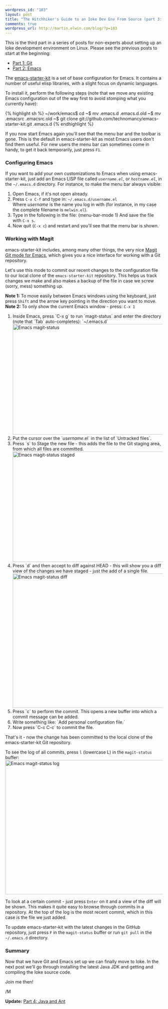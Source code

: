 ```yaml
--- 
wordpress_id: "103"
layout: post
title: "The Hitchhiker's Guide to an Ioke Dev Env From Source (part 3: emacs-starter-kit)"
comments: true
wordpress_url: http://martin.elwin.com/blog/?p=103
---
```

This is the third part in a series of posts for non-experts about setting up an Ioke development environment on Linux. Please see the previous posts to start at the beginning:

<ul>
	<li><a href="http://martin.elwin.com/blog/2009/01/the-hitchhikers-guide-to-an-ioke-dev-env-from-source-part-1/">Part 1: Git</a></li>
	<li><a href="http://martin.elwin.com/blog/2009/01/the-hitchhikers-guide-to-an-ioke-dev-env-from-source-part-2/">Part 2: Emacs</a></li>
</ul>

The <a href="http://github.com/technomancy/emacs-starter-kit/tree/master">emacs-starter-kit</a> is a set of base configuration for Emacs. It contains a number of useful elisp libraries, with a slight focus on dynamic languages.

To install it, perform the following steps (note that we move any existing Emacs configuration out of the way first to avoid stomping what you currently have):

{% highlight sh %}
~/work/emacs$ cd
~$ mv .emacs.d .emacs.d.old
~$ mv .emacsrc .emacsrc.old
~$ git clone git://github.com/technomancy/emacs-starter-kit.git .emacs.d
{% endhighlight %}

If you now start Emacs again you'll see that the menu bar and the toolbar is gone. This is the default in emacs-starter-kit as most Emacs users don't find them useful. For new users the menu bar can sometimes come in handy, to get it back temporarily, just press `F1`.

### Configuring Emacs

If you want to add your own customizations to Emacs when using emacs-starter-kit, just add an Emacs LISP file called <em>`username.el`</em>, or <em>`hostname.el`</em>, in the `~/.emacs.d` directory. For instance, to make the menu bar always visible:


1. Open Emacs, if it's not open already.
1. Press `C-x C-f` and type in: `~/.emacs.d/username.el`<br>Where <em>username</em> is the name you log in with (for instance, in my case the complete filename is `melwin.el`).
1. Type in the following in the file:
        (menu-bar-mode 1)
And save the file with `C-x s`.
1. Now quit (`C-x c`) and restart and you'll see that the menu bar is shown.

### Working with Magit

emacs-starter-kit includes, among many other things, the very nice <a href="http://zagadka.vm.bytemark.co.uk/magit/magit.html">Magit Git mode for Emacs</a>, which gives you a nice interface for working with a Git repository.

Let's use this mode to commit our recent changes to the configuration file to our local clone of the `emacs-starter-kit` repository. This helps us track changes we make and also makes a backup of the file in case we screw (sorry, mess) something up.

<strong>Note 1:</strong> To move easily between Emacs windows using the keyboard, just press `Shift` and the arrow key pointing in the direction you want to move.
<strong>Note 2:</strong> To only show the current Emacs window - press: `C-x 1`

<ol>
	<li>Inside Emacs, press `C-x g` to run `magit-status` and enter the directory (note that `Tab` auto-completes): `~/.emacs.d`<br>
        <img src="http://martin.elwin.com/blog/wp-content/uploads/2009/01/emacs-magit-status.png" alt="Emacs magit-status" title="Emacs magit-status" width="694" height="353" class="alignnone size-full wp-image-114" />
        </li>
	<li>Put the cursor over the `<em>username</em>.el` in the list of `Untracked files`.</li>
	<li>Press `s` to Stage the new file - this adds the file to the Git staging area, from which all files are committed.<br>
<img src="http://martin.elwin.com/blog/wp-content/uploads/2009/01/emacs-magit-status-staged.png" alt="Emacs magit-status staged" title="Emacs magit-status staged" width="694" height="353" class="alignnone size-full wp-image-115" />
</li>
	<li>Press `d` and then accept to diff against HEAD - this will show you a diff view of the changes we have staged - just the add of a single file.<br>
<img src="http://martin.elwin.com/blog/wp-content/uploads/2009/01/emacs-magit-status-diff.png" alt="Emacs magit-status diff" title="Emacs magit-status diff" width="757" height="429" class="alignnone size-full wp-image-116" />
</li>
	<li>Press `c` to perform the commit. This opens a new buffer into which a commit message can be added.</li>
	<li>Write something like: `Add personal configuration file.`</li>
        <li>Now press `C-c C-c` to commit the file.</li>
</ol>

That's it - now the change has been committed to the local clone of the emacs-starter-kit Git repository.

To see the log of all commits, press `l` (lowercase L) in the `magit-status` buffer:<br>
<img src="http://martin.elwin.com/blog/wp-content/uploads/2009/01/emacs-magit-status-log.png" alt="Emacs magit-status log" title="Emacs magit-status log" width="757" height="429" class="alignnone size-full wp-image-121" />

To look at a certain commit - just press `Enter` on it and a view of the diff will be shown. This makes it quite easy to browse through commits in a repository. At the top of the log is the most recent commit, which in this case is the file we just added.

To update emacs-starter-kit with the latest changes in the GitHub repository, just press `F` in the `magit-status` buffer or run `git pull` in the `~/.emacs.d` directory.

### Summary

Now that we have Git and Emacs set up we can finally move to Ioke. In the next post we'll go through installing the latest Java JDK and getting and compiling the Ioke source code.

Join me then!

/M

<strong>Update:</strong> <a href="http://martin.elwin.com/blog/2009/01/the-hitchhikers-guide-to-an-ioke-dev-env-from-source-part-4/">Part 4: Java and Ant</a>

